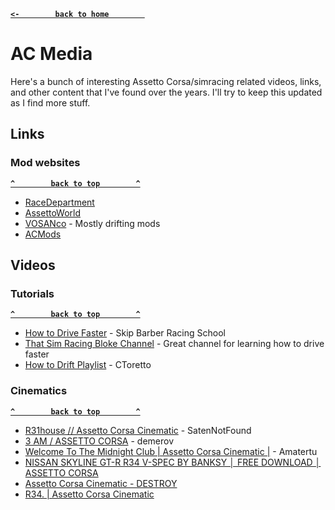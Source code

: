 **[`<-        back to home        `](README.md)**
# AC Media
Here's a bunch of interesting Assetto Corsa/simracing related videos, links, and other content that I've found over the years. I'll try to keep this updated as I find more stuff.

## Links
### Mod websites
**[`^        back to top        ^`](#ac-media)**
- [RaceDepartment](https://www.racedepartment.com/downloads/categories/assetto-corsa.1/)
- [AssettoWorld](https://www.assettoworld.com/)
- [VOSANco](https://www.vosan.co/explore) - Mostly drifting mods
- [ACMods](https://acmods.net/)
## Videos
### Tutorials
**[`^        back to top        ^`](#ac-media)**
- [How to Drive Faster](https://www.youtube.com/watch?v=6-sGV2XXUeU) - Skip Barber Racing School
- [That Sim Racing Bloke Channel](https://www.youtube.com/c/ThatSimRacingBloke) - Great channel for learning how to drive faster
- [How to Drift Playlist](https://www.youtube.com/playlist?list=PL_zW8jts9NcujUCcastpW3qcQZIPXKQl6) - CToretto
### Cinematics
**[`^        back to top        ^`](#ac-media)**
- [R31house // Assetto Corsa Cinematic](https://www.youtube.com/watch?v=vbdtWP_qYtY) - SatenNotFound
- [3 AM / ASSETTO CORSA](https://www.youtube.com/watch?v=zTypuLr5sNE) - demerov
- [Welcome To The Midnight Club | Assetto Corsa Cinematic |](https://www.youtube.com/watch?v=BqYg8DI_uoI) - Amatertu
- [NISSAN SKYLINE GT-R R34 V-SPEC BY BANKSY │ FREE DOWNLOAD │ ASSETTO CORSA](https://www.youtube.com/watch?v=lvN8W79WgkM)
- [Assetto Corsa Cinematic - DESTROY](https://www.youtube.com/watch?v=WiA85rG9rZo)
- [R34. | Assetto Corsa Cinematic](https://www.youtube.com/watch?v=oczg4EsPRMk)